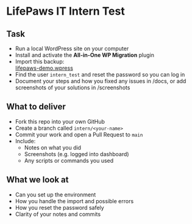 # LifePaws IT Intern Test

## Task
- Run a local WordPress site on your computer  
- Install and activate the **All-in-One WP Migration** plugin
- Import this backup:  
  [lifepaws-demo.wpress](https://drive.google.com/file/d/1QQpLb5ewIx9_S2anX1hjjvenYQkH9zMw/view?usp=drive_link)  
- Find the user `intern_test` and reset the password so you can log in  
- Document your steps and how you fixed any issues in /docs, or add screenshots of your solutions in /screenshots

## What to deliver
- Fork this repo into your own GitHub  
- Create a branch called `intern/<your-name>`  
- Commit your work and open a Pull Request to `main`  
- Include:
  - Notes on what you did
  - Screenshots (e.g. logged into dashboard)
  - Any scripts or commands you used

## What we look at
- Can you set up the environment  
- How you handle the import and possible errors  
- How you reset the password safely  
- Clarity of your notes and commits
